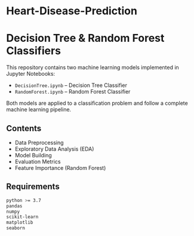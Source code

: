 # Heart-Disease-Prediction

# Decision Tree & Random Forest Classifiers

This repository contains two machine learning models implemented in Jupyter Notebooks:

- `DecisionTree.ipynb` – Decision Tree Classifier
- `RandomForest.ipynb` – Random Forest Classifier

Both models are applied to a classification problem and follow a complete machine learning pipeline.

## Contents

- Data Preprocessing
- Exploratory Data Analysis (EDA)
- Model Building
- Evaluation Metrics
- Feature Importance (Random Forest)

## Requirements

```bash
python >= 3.7
pandas
numpy
scikit-learn
matplotlib
seaborn
